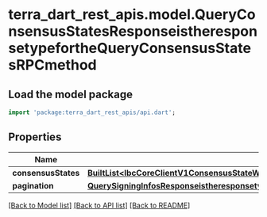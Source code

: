 # terra_dart_rest_apis.model.QueryConsensusStatesResponseistheresponsetypefortheQueryConsensusStatesRPCmethod

## Load the model package
```dart
import 'package:terra_dart_rest_apis/api.dart';
```

## Properties
Name | Type | Description | Notes
------------ | ------------- | ------------- | -------------
**consensusStates** | [**BuiltList&lt;IbcCoreClientV1ConsensusStateWithHeight&gt;**](IbcCoreClientV1ConsensusStateWithHeight.md) |  | [optional] 
**pagination** | [**QuerySigningInfosResponseistheresponsetypefortheQuerySigningInfosRPCmethodPagination**](QuerySigningInfosResponseistheresponsetypefortheQuerySigningInfosRPCmethodPagination.md) |  | [optional] 

[[Back to Model list]](../README.md#documentation-for-models) [[Back to API list]](../README.md#documentation-for-api-endpoints) [[Back to README]](../README.md)


